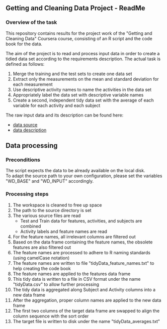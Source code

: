 ## Getting and Cleaning Data Project - ReadMe

### Overview of the task

This repository contains results for the project work of the "Getting and Cleaning Data" Coursera course, 
consisting of an R script and the code book for the data.

The aim of the project is to read and process input data in order to create a tidied data set according to the requirements description. The actual task is defined as follows:

1. Merge the training and the test sets to create one data set  
2. Extract only the measurements on the mean and standard deviation for each measurement  
3. Use descriptive activity names to name the activities in the data set  
4. Appropriately label the data set with descriptive variable names  
5. Create a second, independent tidy data set with the average of each variable for each activity and each subject  

The raw input data and its description can be found here:  

- [data source](https://d396qusza40orc.cloudfront.net/getdata%2Fprojectfiles%2FUCI%20HAR%20Dataset.zip) 
- [data description](http://archive.ics.uci.edu/ml/datasets/Human+Activity+Recognition+Using+Smartphones) 


## Data processing

### Preconditions
The script expects the data to be already available on the local disk.  
To adapt the source path to your own configuration, please set the variables "WD_BASE" and "WD_INPUT" accordingly.



### Processing steps
 1. The workspace is cleaned to free up space
 2. The path to the source directory is set
 3. The various source files are read
    - Test and Train data for features, activities, and subjects are combined
    - Activity labels and feature names are read
 4. For the feature names, all irrelevant columns are filtered out
 5. Based on the data frame containing the feature names, the obsolete features are also filtered out
 6. The feature names are processed to adhere to R naming standards (using camelCase notation)
 7. The feature names are written to file "tidyData_feature_names.txt" to help creating the code book
 8. The feature names are applied to the features data frame
 9. This tidy data is written to a file in CSV format under the name "tidyData.csv" to allow further processing
 10. The tidy data is aggregated along Subject and Activity columns into a new data frame
 11. After the aggregation, proper column names are applied to the new data frame
 12. The first two columns of the target data frame are swapped to align the column sequence with the sort order
 13. The target file is written to disk under the name "tidyData_averages.txt"

